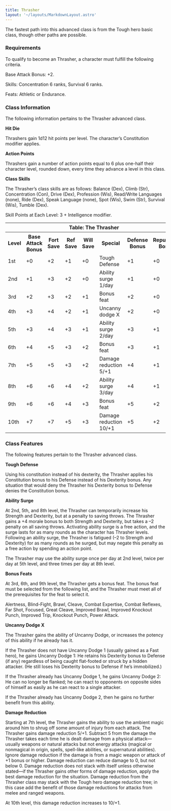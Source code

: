```yaml
---
title: Thrasher
layout: '~/layouts/MarkdownLayout.astro'
---
```

The fastest path into this advanced class is from the Tough hero basic class,
though other paths are possible.

###  Requirements

To qualify to become an Thrasher, a character must fulfill the following
criteria.

Base Attack Bonus: +2.

Skills: Concentration 6 ranks, Survival 6 ranks.

Feats: Athletic or Endurance.

###  Class Information

The following information pertains to the Thrasher advanced class.

**Hit Die**

Thrashers gain 1d12 hit points per level. The character’s Constitution
modifier applies.

**Action Points**

Thrashers gain a number of action points equal to 6 plus one-half their
character level, rounded down, every time they advance a level in this class.

**Class Skills**

The Thrasher’s class skills are as follows: Balance (Dex), Climb (Str),
Concentration (Con), Drive (Dex), Profession (Wis), Read/Write Languages
(none), Ride (Dex), Speak Language (none), Spot (Wis), Swim (Str), Survival
(Wis), Tumble (Dex).

Skill Points at Each Level: 3 + Intelligence modifier.


<table> <tr> <th colspan="8"> Table: The Thrasher </th> </tr> <tr> <th> Level </th> <th> Base Attack Bonus </th> <th> Fort Save </th> <th> Ref Save </th> <th> Will Save </th> <th> Special </th> <th> Defense Bonus </th> <th> Reputation Bonus </th> </tr> <tr> <td> 1st </td> <td> +0 </td> <td> +2 </td> <td> +1 </td> <td> +0 </td> <td> Tough Defense </td> <td> +1 </td> <td> +0 </td> </tr> <tr class="shaded"> <td> 2nd </td> <td> +1 </td> <td> +3 </td> <td> +2 </td> <td> +0 </td> <td> Ability surge 1/day </td> <td> +1 </td> <td> +0 </td> </tr> <tr> <td> 3rd </td> <td> +2 </td> <td> +3 </td> <td> +2 </td> <td> +1 </td> <td> Bonus feat </td> <td> +2 </td> <td> +0 </td> </tr> <tr class="shaded"> <td> 4th </td> <td> +3 </td> <td> +4 </td> <td> +2 </td> <td> +1 </td> <td> Uncanny dodge X </td> <td> +2 </td> <td> +0 </td> </tr> <tr> <td> 5th </td> <td> +3 </td> <td> +4 </td> <td> +3 </td> <td> +1 </td> <td> Ability surge 2/day </td> <td> +3 </td> <td> +1 </td> </tr> <tr class="shaded"> <td> 6th </td> <td> +4 </td> <td> +5 </td> <td> +3 </td> <td> +2 </td> <td> Bonus feat </td> <td> +3 </td> <td> +1 </td> </tr> <tr> <td> 7th </td> <td> +5 </td> <td> +5 </td> <td> +3 </td> <td> +2 </td> <td> Damage reduction 5/+1 </td> <td> +4 </td> <td> +1 </td> </tr> <tr class="shaded"> <td> 8th </td> <td> +6 </td> <td> +6 </td> <td> +4 </td> <td> +2 </td> <td> Ability surge 3/day </td> <td> +4 </td> <td> +1 </td> </tr> <tr> <td> 9th </td> <td> +6 </td> <td> +6 </td> <td> +4 </td> <td> +3 </td> <td> Bonus feat </td> <td> +5 </td> <td> +2 </td> </tr> <tr class="shaded"> <td> 10th </td> <td> +7 </td> <td> +7 </td> <td> +5 </td> <td> +3 </td> <td> Damage reduction 10/+1 </td> <td> +5 </td> <td> +2 </td> </tr> </table>



###  Class Features

The following features pertain to the Thrasher advanced class.

**Tough Defense**

Using his constitution instead of his dexterity, the Thrasher applies his
Constitution bonus to his Defense instead of his Dexterity bonus. Any
situation that would deny the Thrasher his Dexterity bonus to Defense denies
the Constitution bonus.

**Ability Surge**

At 2nd, 5th, and 8th level, the Thrasher can temporarily increase his Strength
and Dexterity, but at a penalty to saving throws. The Thrasher gains a +4
morale bonus to both Strength and Dexterity, but takes a –2 penalty on all
saving throws. Activating ability surge is a free action, and the surge lasts
for as many rounds as the character has Thrasher levels. Following an ability
surge, the Thrasher is fatigued (–2 to Strength and Dexterity) for as many
rounds as he surged, but may negate this penalty as a free action by spending
an action point.

The Thrasher may use the ability surge once per day at 2nd level, twice per
day at 5th level, and three times per day at 8th level.

**Bonus Feats**

At 3rd, 6th, and 9th level, the Thrasher gets a bonus feat. The bonus feat
must be selected from the following list, and the Thrasher must meet all of
the prerequisites for the feat to select it.

Alertness, Blind-Fight, Brawl, Cleave, Combat Expertise, Combat Reflexes, Far
Shot, Focused, Great Cleave, Improved Brawl, Improved Knockout Punch, Improved
Trip, Knockout Punch, Power Attack.

**Uncanny Dodge X**

The Thrasher gains the ability of Uncanny Dodge, or increases the potency of
this ability if he already has it.

If the Thrasher does not have Uncanny Dodge 1 (usually gained as a Fast hero),
he gains Uncanny Dodge 1: He retains his Dexterity bonus to Defense (if any)
regardless of being caught flat-footed or struck by a hidden attacker. (He
still loses his Dexterity bonus to Defense if he’s immobilized.)

If the Thrasher already has Uncanny Dodge 1, he gains Uncanny Dodge 2: He can
no longer be flanked; he can react to opponents on opposite sides of himself
as easily as he can react to a single attacker.

If the Thrasher already has Uncanny Dodge 2, then he gains no further benefit
from this ability.

**Damage Reduction**

Starting at 7th level, the Thrasher gains the ability to use the ambient magic
around him to shrug off some amount of injury from each attack. The Thrasher
gains damage reduction 5/+1. Subtract 5 from the damage the Thrasher takes
each time he is dealt damage from a physical attack—usually weapons or natural
attacks but not energy attacks (magical or nonmagical in origin, spells,
spell-like abilities, or supernatural abilities). Ignore damage reduction if
the damage is from a magic weapon or attack of +1 bonus or higher. Damage
reduction can reduce damage to 0, but not below 0. Damage reduction does not
stack with itself unless otherwise stated—if the Thrasher gains other forms of
damage reduction, apply the best damage reduction for the situation. Damage
reduction from the Thrasher class may stack with the Tough hero damage
reduction tree; in this case add the benefit of those damage reductions for
attacks from melee and ranged weapons.

At 10th level, this damage reduction increases to 10/+1.

